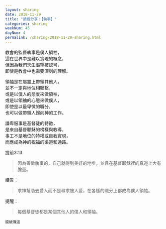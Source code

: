 ```yaml
---
layout: sharing
date: 2018-11-29
title: "讀經分享：【執事】"
categories: sharing
weekNum: 45
dayNum: 4
permalink: /sharing/2018-11-29-sharing.html
---
```


教會的監督執事是僕人領袖，  
這在世界中是難以實現的概念，  
但因為我們天生渴望被認可，  
即使是教會中也需要深刻的理解。  

領袖是在屬靈上帶領其他人，  
並不一定與地位相聯繫，  
或是以僕人的態度來做領袖，  
或是以領袖的心態來做僕人，  
即使是以最卑微的職分，  
也可以做帶領人歸向神的工作。  

謙卑服事是基督徒的特徵，  
是來自基督耶穌的榜樣與教導，  
事工不是地位的特權或自我實現，  
而應成為神的祝福的渠道和通路。  

提前3:13 
>因為善做執事的，自己就得到美好的地步，並且在基督耶穌裡的真道上大有膽量。

禱告：
>求神幫助去愛人而不是尋求被人愛，在各樣的職分上都成為僕人領袖。

提醒：
>每個基督徒都是某個其他人的僕人和領袖。

`錢斌傳道`
